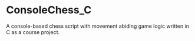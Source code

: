 # ConsoleChess_C
A console-based chess script with movement abiding game logic written in C as a course project.
